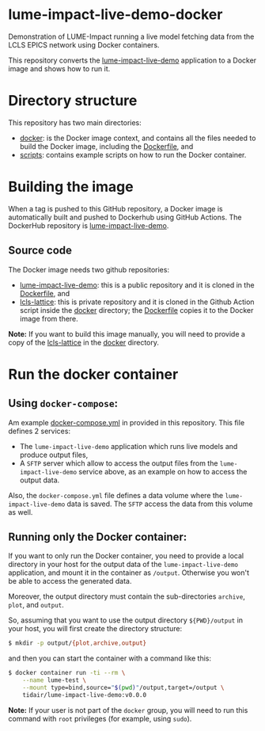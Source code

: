 # lume-impact-live-demo-docker

Demonstration of LUME-Impact running a live model fetching data from the LCLS EPICS network using Docker containers.

This repository converts the [lume-impact-live-demo](https://github.com/ChristopherMayes/lume-impact-live-demo) application to a Docker image and shows how to run it.

# Directory structure

This repository has two main directories:
- [docker](docker): is the Docker image context, and contains all the files needed to build the Docker image, including the [Dockerfile](docker/Dockerfile), and
- [scripts](scripts): contains example scripts on how to run the Docker container.

# Building the image

When a tag is pushed to this GitHub repository, a Docker image is automatically built and pushed to Dockerhub using GitHub Actions. The DockerHub repository is [lume-impact-live-demo](https://hub.docker.com/r/tidair/lume-impact-live-demo).

## Source code

The Docker image needs two github repositories:
- [lume-impact-live-demo](https://github.com/ChristopherMayes/lume-impact-live-demo): this is a public repository and it is cloned in the [Dockerfile](docker/Dockerfile), and
- [lcls-lattice](https://github.com/slaclab/lcls-lattice): this is private repository and it is cloned in the Github Action script inside the [docker](docker) directory; the [Dockerfile](docker/Dockerfile) copies it to the Docker image from there.

**Note:** If you want to build this image manually, you will need to provide a copy of the [lcls-lattice](https://github.com/slaclab/lcls-lattice) in the [docker](docker) directory.

# Run the docker container

## Using `docker-compose`:

Am example [docker-compose.yml](scripts/docker-compose.yml) in provided in this repository. This file defines 2 services:
- The `lume-impact-live-demo` application which runs live models and produce output files,
- A `SFTP` server which allow to access the output files from the `lume-impact-live-demo` service above, as an example on how to access the output data.

Also, the `docker-compose.yml` file defines a data volume where the `lume-impact-live-demo` data is saved. The `SFTP` access the data from this volume as well.

## Running only the Docker container:

If you want to only run the Docker container, you need to provide a local directory in your host for the output data of the `lume-impact-live-demo` application, and mount it in the container as `/output`. Otherwise you won't be able to access the generated data.

Moreover, the output directory must contain the sub-directories `archive`, `plot`, and `output`.

So, assuming that you want to use the output directory `${PWD}/output` in your host, you will first create the directory structure:
```bash
$ mkdir -p output/{plot,archive,output}

```

and then you can start the container with a command like this:
```bash
$ docker container run -ti --rm \
	--name lume-test \
	--mount type=bind,source="$(pwd)"/output,target=/output \
	tidair/lume-impact-live-demo:v0.0.0
```

**Note:** If your user is not part of the `docker` group, you will need to run this command with `root` privileges (for example, using `sudo`).
